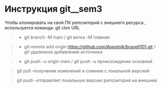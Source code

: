 # Инструкция git__sem3

Чтобы клонировать на свой ПК репозиторий с внешнего ресурса , используется команда: git clon URL



  >* git branch -M main / git ветка -M главная

  >* git remote add origin https://github.com/Asputnik/brave0101.git / git удаленное 
  добавление источника 
  
  >* git push -u origin main /  git push -u происхождение основной
  

>git pull –получение изменений и слияние с локальной версией 

> git push –отправляет локальную версию репозитория на внешний